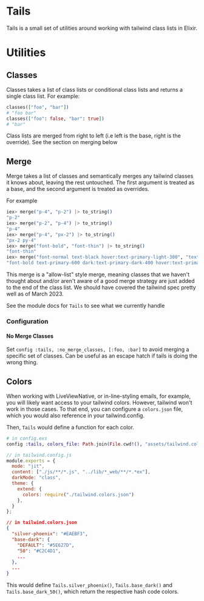 # Tails

Tails is a small set of utilities around working with tailwind class lists in Elixir. 

# Utilities

## Classes

Classes takes a list of class lists or conditional class lists and returns a single class list. For example:

```elixir
classes(["foo", "bar"])
# "foo bar"
classes(["foo": false, "bar": true])
# "bar"
```

Class lists are merged from right to left (i.e left is the base, right is the override). See the section on merging below

## Merge

Merge takes a list of classes and semantically merges any tailwind classes it knows about, leaving the rest untouched. The first argument is treated as a base, and the second argument is treated as overrides.

For example
```elixir
iex> merge("p-4", "p-2") |> to_string()
"p-2"
iex> merge("p-2", "p-4") |> to_string()
"p-4"
iex> merge("p-4", "px-2") |> to_string()
"px-2 py-4"
iex> merge("font-bold", "font-thin") |> to_string()
"font-thin"
iex> merge("font-normal text-black hover:text-primary-light-300", "text-primary-600 dark:text-primary-dark-400 font-bold") |> to_string()
"font-bold text-primary-600 dark:text-primary-dark-400 hover:text-primary-light-300"
```

This merge is a "allow-list" style merge, meaning classes that we haven't thought about and/or aren't aware of a good merge strategy are just added to the end of the class list. We should have covered the tailwind spec pretty well as of March 2023.

See the module docs for `Tails` to see what we currently handle

### Configuration

#### No Merge Classes

Set `config :tails, :no_merge_classes, [:foo, :bar]` to avoid merging a specific set of classes. Can be useful as an escape hatch if tails is doing the wrong thing.

## Colors

When working with LiveViewNative, or in-line-styling emails, for example, you will likely want access to your tailwind colors. However, tailwind won't work in those cases. To that end, you can configure a `colors.json` file, which you would also reference in your tailwind.config.

Then, `Tails` would define a function for each color.

```elixir
# in config.exs
config :tails, colors_file: Path.join(File.cwd!(), "assets/tailwind.colors.json")
```

```js
// in tailwind.config.js
module.exports = {
  mode: "jit",
  content: ["./js/**/*.js", "../lib/*_web/**/*.*ex"],
  darkMode: "class",
  theme: {
    extend: {
      colors: require("./tailwind.colors.json")
    },
  }
};
```

```json
// in tailwind.colors.json
{
  "silver-phoenix": "#EAEBF3",
  "base-dark": {
    "DEFAULT": "#5E627D",
    "50": "#C2C4D1",
    ...
  },
  ...
}
```

This would define `Tails.silver_phoenix()`, `Tails.base_dark()` and `Tails.base_dark_50()`, which return the respective hash code colors.
